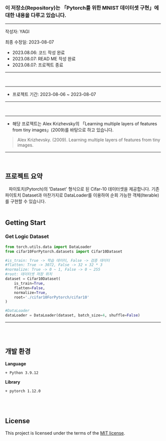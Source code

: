 ### 이 저장소(Repository)는 「Pytorch를 위한 MNIST 데이터셋 구현」에 대한 내용을 다루고 있습니다.

***
작성자: YAGI<br>

최종 수정일: 2023-08-07
+ 2023.08.06: 코드 작성 완료
+ 2023.08.07: READ ME 작성 완료
+ 2023.08.07: 프로젝트 종료
***
<br>

***
+ 프로젝트 기간: 2023-08-06 ~ 2023-08-07
***
<br>

***
+ 해당 프로젝트는 Alex Krizhevsky의 「Learning multiple layers of features from tiny images」(2009)를 바탕으로 하고 있습니다.

> Alex Krizhevsky. (2009). Learning multiple layers of features from tiny images.
***
<br>

## 프로젝트 요약
&nbsp;&nbsp;
파이토치(Pytorch)의 'Dataset' 형식으로 된 Cifar-10 데이터셋을 제공합니다. 기존 파이토치 Dataset과 마찬가지로 DataLoader를 이용하여 순회 가능한 객체(Iterable)를 구현할 수 있습니다.
<br><br>

## Getting Start

### Get Logic Dataset
```python
from torch.utils.data import DataLoader
from cifar10ForPytorch.datasets import Cifar10Dataset

#is_train: True -> 학습 데이터, False -> 검증 데이터
#flatten: True -> 3072, False -> 32 × 32 * 3
#normalize: True -> 0 ~ 1, False -> 0 ~ 255
#root: 데이터셋 저장 위치
dataset = Cifar10Dataset(
    is_train=True,
    flatten=False,
    normalize=True,
    root='./cifar10ForPytorch/cifar10'
)

#DataLoader
dataLoader = DataLoader(dataset, batch_size=4, shuffle=False)
```
***
<br><br>


## 개발 환경
**Language**

    + Python 3.9.12

    
**Library**

    + pytorch 1.12.0

<br><br>

## License
This project is licensed under the terms of the [MIT license](https://github.com/YAGI0423/cifar10_for_pytorch/blob/main/LICENSE).